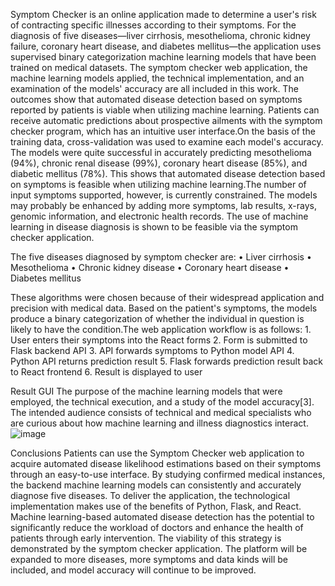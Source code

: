 Symptom Checker is an online application made to determine a user's risk of contracting specific illnesses according to their symptoms. For the diagnosis of five diseases—liver cirrhosis, mesothelioma, chronic kidney failure, coronary heart disease, and diabetes mellitus—the application uses supervised binary categorization machine learning models that have been trained on medical datasets. The symptom checker web application, the machine learning models applied, the technical implementation, and an examination of the models' accuracy are all included in this work. The outcomes show that automated disease detection based on symptoms reported by patients is viable when utilizing machine learning. Patients can receive automatic predictions about prospective ailments with the symptom checker program, which has an intuitive user interface.On the basis of the training data, cross-validation was used to examine each model's accuracy. The models were quite successful in accurately predicting mesothelioma (94%), chronic renal disease (99%), coronary heart disease (85%), and diabetic mellitus (78%). This shows that automated disease detection based on symptoms is feasible when utilizing machine learning.The number of input symptoms supported, however, is currently constrained. The models may probably be enhanced by adding more symptoms, lab results, x-rays, genomic information, and electronic health records. The use of machine learning in disease diagnosis is shown to be feasible via the symptom checker application.

The five diseases diagnosed by symptom checker are:
• Liver cirrhosis
• Mesothelioma
• Chronic kidney disease
• Coronary heart disease
• Diabetes mellitus

These algorithms were chosen because of their widespread application and precision with medical data. Based on the patient's symptoms, the models produce a binary categorization of whether the individual in question is likely to have the condition.The web application workflow is as follows: 1. User enters their symptoms into the React forms 2. Form is submitted to Flask backend API 3. API forwards symptoms to Python model API 4. Python API returns prediction result 5. Flask forwards prediction result back to React frontend 6. Result is displayed to user

Result GUI
The purpose of the machine learning models that were employed, the technical execution, and a study of the model accuracy[3]. The intended audience consists of technical and medical specialists who are curious about how machine learning and illness diagnostics interact.
![image](https://github.com/abhistorm/Symptoms-Checker-A-Machine-Learning-approach-to-disease-Diagnosis-Prediction/assets/74293846/7f9268ba-da03-404f-8ade-5d74bfb083c8)


Conclusions
Patients can use the Symptom Checker web application to acquire automated disease likelihood estimations based on their symptoms through an easy-to-use interface. By studying confirmed medical instances, the backend machine learning models can consistently and accurately diagnose five diseases. To deliver the application, the technological implementation makes use of the benefits of Python, Flask, and React. Machine learning-based automated disease detection has the potential to significantly reduce the workload of doctors and enhance the health of patients through early intervention. The viability of this strategy is demonstrated by the symptom checker application. The platform will be expanded to more diseases, more symptoms and data kinds will be included, and model accuracy will continue to be improved.
